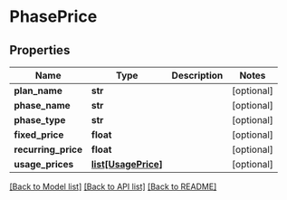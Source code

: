 # PhasePrice

## Properties
Name | Type | Description | Notes
------------ | ------------- | ------------- | -------------
**plan_name** | **str** |  | [optional] 
**phase_name** | **str** |  | [optional] 
**phase_type** | **str** |  | [optional] 
**fixed_price** | **float** |  | [optional] 
**recurring_price** | **float** |  | [optional] 
**usage_prices** | [**list[UsagePrice]**](UsagePrice.md) |  | [optional] 

[[Back to Model list]](../README.md#documentation-for-models) [[Back to API list]](../README.md#documentation-for-api-endpoints) [[Back to README]](../README.md)


